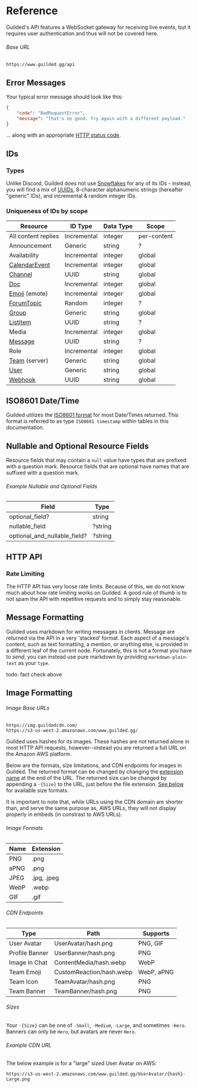 # Reference

Guilded's API features a WebSocket gateway for receiving live events, but it requires user authentication and thus will not be covered here.

###### Base URL

```
https://www.guilded.gg/api
```

## Error Messages

Your typical error message should look like this:

```json
{
    "code": "BadRequestError",
    "message": "That's no good. Try again with a different payload."
}
```

... along with an appropriate [HTTP status code](/topics/status-codes#http).

## IDs

### Types

Unlike Discord, Guilded does not use [Snowflakes](https://discord.com/developers/docs/reference#snowflakes) for any of its IDs - instead, you will find a mix of [UUIDs](https://wikipedia.org/wiki/Universally_unique_identifier), 8-character alphanumeric strings (hereafter "generic" IDs), and incremental & random integer IDs.

### Uniqueness of IDs by scope

| Resource                                                                  | ID Type     | Data Type | Scope       |
|---------------------------------------------------------------------------|-------------|-----------|-------------|
| All content replies                                                       | Incremental | integer   | per-content |
| Announcement                                                              | Generic     | string    | ?           |
| Availability                                                              | Incremental | integer   | global      |
| [CalendarEvent](https://guilded.gg/docs/api/calendarEvents/CalendarEvent) | Incremental | integer   | global      |
| [Channel](/resources/channel#channel-object)                              | UUID        | string    | global      |
| [Doc](https://guilded.gg/docs/api/docs/Doc)                               | Incremental | integer   | global      |
| [Emoji](/resources/emoji#custom-emoji-object) (emote)                     | Incremental | integer   | global      |
| [ForumTopic](https://guilded.gg/docs/api/forums/ForumTopic)               | Random      | integer   | ?           |
| [Group](/resources/group#group-object)                                    | Generic     | string    | global      |
| [ListItem](https://guilded.gg/docs/api/listItems/ListItem)                | UUID        | string    | ?           |
| Media                                                                     | Incremental | integer   | global      |
| [Message](/resources/channel#message-object)                              | UUID        | string    | ?           |
| Role                                                                      | Incremental | integer   | global      |
| [Team](/resources/team#team-object) (server)                              | Generic     | string    | global      |
| [User](/resources/user#user-object)                                       | Generic     | string    | global      |
| [Webhook](/resources/webhook#webhook-object)                              | UUID        | string    | global      |

## ISO8601 Date/Time

Guilded utilizes the [ISO8601 format](https://www.loc.gov/standards/datetime/iso-tc154-wg5_n0038_iso_wd_8601-1_2016-02-16.pdf) for most Date/Times returned. This format is referred to as type `ISO8601 timestamp` within tables in this documentation.

## Nullable and Optional Resource Fields

Resource fields that may contain a `null` value have types that are prefixed with a question mark.
Resource fields that are optional have names that are suffixed with a question mark.

###### Example Nullable and Optional Fields

| Field                        | Type    |
|------------------------------|---------|
| optional_field?              | string  |
| nullable_field               | ?string |
| optional_and_nullable_field? | ?string |

## HTTP API

### Rate Limiting

The HTTP API has very loose rate limits. Because of this, we do not know much about how rate limiting works on Guilded. A good rule of thumb is to not spam the API with repetitive requests and to simply stay reasonable.

## Message Formatting

Guilded uses markdown for writing messages in clients. Message are returned via the API in a very 'stacked' format. Each aspect of a message's content, such as text formatting, a mention, or anything else, is provided in a different leaf of the current node. Fortunately, this is not a format you have to *send*; you can instead use pure markdown by providing `markdown-plain-text` as your `type`.

todo: fact check above

## Image Formatting

###### Image Base URLs

```
https://img.guildedcdn.com/
https://s3-us-west-2.amazonaws.com/www.guilded.gg/
```

Guilded uses hashes for its images. These hashes are not returned alone in most HTTP API requests, however--instead you are returned a full URL on the Amazon AWS platform.

Below are the formats, size limitations, and CDN endpoints for images in Guilded. The returned format can be changed by changing the [extension name](#image-formats) at the end of the URL. The returned size can be changed by appending a `-{Size}` to the URL, just before the file extension. [See below](#sizes) for available size formats.

It is important to note that, while URLs using the CDN domain are shorter than, and serve the same purpose as, AWS URLs, they will not display properly in embeds (in constrast to AWS URLs).

###### Image Formats

| Name | Extension   |
|------|-------------|
| PNG  | .png        |
| aPNG | .png        |
| JPEG | .jpg, .jpeg |
| WebP | .webp       |
| GIF  | .gif        |

###### CDN Endpoints

| Type           | Path                     | Supports   |
|----------------|--------------------------|------------|
| User Avatar    | UserAvatar/hash.png      | PNG, GIF   |
| Profile Banner | UserBanner/hash.png      | PNG        |
| Image in Chat  | ContentMedia/hash.webp   | WebP       |
| Team Emoji     | CustomReaction/hash.webp | WebP, aPNG |
| Team Icon      | TeamAvatar/hash.png      | PNG        |
| Team Banner    | TeamBanner/hash.png      | PNG        |

###### Sizes

Your `-{Size}` can be one of `-Small`, `-Medium`, `-Large`, and sometimes `-Hero`. Banners can only be `Hero`, but avatars are never `Hero`.

###### Example CDN URL

The below example is for a "large" sized User Avatar on AWS:

```
https://s3-us-west-2.amazonaws.com/www.guilded.gg/UserAvatar/{hash}-Large.png
```
